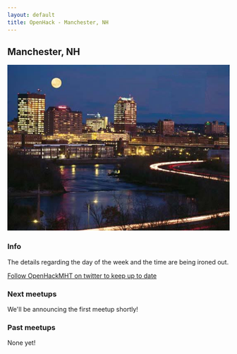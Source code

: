 ```yaml
---
layout: default
title: OpenHack - Manchester, NH
---
```


## Manchester, NH

![Photo of your meetup or city!](/manchester/manchester.jpeg)

### Info

The details regarding the day of the week and the time are being ironed out.

[Follow OpenHackMHT on twitter to keep up to date](http://twitter.com/openhackmht)

### Next meetups

We'll be announcing the first meetup shortly!

### Past meetups

None yet!
